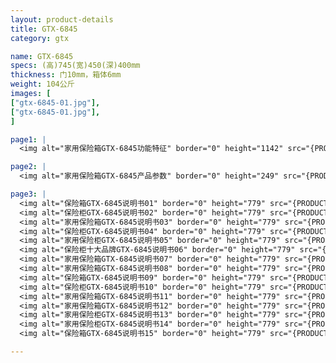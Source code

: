 ```yaml
---
layout: product-details
title: GTX-6845
category: gtx

name: GTX-6845
specs: (高)745(宽)450(深)400mm
thickness: 门10mm，箱体6mm
weight: 104公斤
images: [
["gtx-6845-01.jpg"],
["gtx-6845-01.jpg"],
]

page1: |
  <img alt="家用保险箱GTX-6845功能特征" border="0" height="1142" src="{PRODUCT_IMAGES}products/gtx-gn.jpg" width="538" />

page2: |
  <img alt="家用保险箱GTX-6845产品参数" border="0" height="249" src="{PRODUCT_IMAGES}products/gtx-cpcs.jpg" width="538" />

page3: |
  <img alt="保险箱GTX-6845说明书01" border="0" height="779" src="{PRODUCT_IMAGES}products/gtx-sm01.jpg" width="528" /><br />
  <img alt="保险柜GTX-6845说明书02" border="0" height="779" src="{PRODUCT_IMAGES}products/gtx-sm02.jpg" width="528" /><br />
  <img alt="家用保险箱GTX-6845说明书03" border="0" height="779" src="{PRODUCT_IMAGES}products/gtx-sm03.jpg" width="528" /><br />
  <img alt="保险柜GTX-6845说明书04" border="0" height="779" src="{PRODUCT_IMAGES}products/gtx-sm04.jpg" width="528" /><br />
  <img alt="家用保险柜GTX-6845说明书05" border="0" height="779" src="{PRODUCT_IMAGES}products/gtx-sm05.jpg" width="528" /><br />
  <img alt="保险柜十大品牌GTX-6845说明书06" border="0" height="779" src="{PRODUCT_IMAGES}products/gtx-sm06.jpg" width="528" /><br />
  <img alt="家用保险箱GTX-6845说明书07" border="0" height="779" src="{PRODUCT_IMAGES}products/gtx-sm07.jpg" width="528" /><br />
  <img alt="家用保险箱GTX-6845说明书08" border="0" height="779" src="{PRODUCT_IMAGES}products/gtx-sm08.jpg" width="528" /><br />
  <img alt="保险箱GTX-6845说明书09" border="0" height="779" src="{PRODUCT_IMAGES}products/gtx-sm09.jpg" width="528" /><br />
  <img alt="保险柜GTX-6845说明书10" border="0" height="779" src="{PRODUCT_IMAGES}products/gtx-sm10.jpg" width="528" /><br />
  <img alt="家用保险箱GTX-6845说明书11" border="0" height="779" src="{PRODUCT_IMAGES}products/gtx-sm11.jpg" width="528" /><br />
  <img alt="家用保险箱GTX-6845说明书12" border="0" height="779" src="{PRODUCT_IMAGES}products/gtx-sm12.jpg" width="528" /><br />
  <img alt="家用保险柜GTX-6845说明书13" border="0" height="779" src="{PRODUCT_IMAGES}products/gtx-sm13.jpg" width="528" /><br />
  <img alt="家用保险柜GTX-6845说明书14" border="0" height="779" src="{PRODUCT_IMAGES}products/gtx-sm14.jpg" width="528" /><br />
  <img alt="保险箱GTX-6845说明书15" border="0" height="779" src="{PRODUCT_IMAGES}products/gtx-sm15.jpg" width="528" />

---
```


